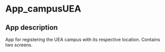 # App_campusUEA


## App description
App for registering the UEA campus with its respective location. Contains two screens.
